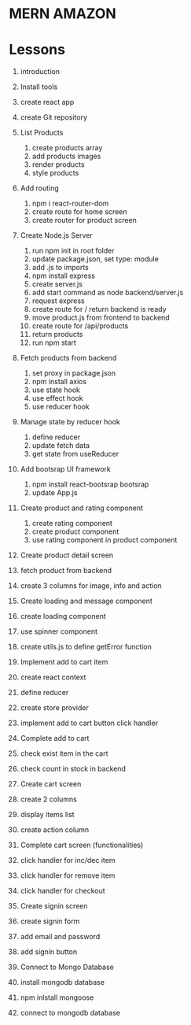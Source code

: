# MERN AMAZON

# Lessons

1. introduction
2. Install tools
3. create react app
4. create Git repository

5. List Products

   1. create products array
   2. add products images
   3. render products
   4. style products

6. Add routing

   1. npm i react-router-dom
   2. create route for home screen
   3. create router for product screen

7. Create Node.js Server

   1. run npm init in root folder
   2. update package.json, set type: module
   3. add .js to imports
   4. npm install express
   5. create server.js
   6. add start command as node backend/server.js
   7. request express
   8. create route for / return backend is ready
   9. move product.js from frontend to backend
   10. create route for /api/products
   11. return products
   12. run npm start

8. Fetch products from backend

   1. set proxy in package.json
   2. npm install axios
   3. use state hook
   4. use effect hook
   5. use reducer hook

9. Manage state by reducer hook

   1. define reducer
   2. update fetch data
   3. get state from useReducer

10. Add bootsrap UI framework

    1. npm install react-bootsrap bootsrap
    2. update App.js

11. Create product and rating component

    1. create rating component
    2. create product component
    3. use rating component in product component

12. Create product detail screen
   1. fetch product from backend
   2. create 3 columns for image, info and action

13. Create loading and message component
   1. create loading component
   2. use spinner component
   3. create utils.js to define getError function

14. Implement add to cart item
   1. create react context
   2. define reducer
   3. create store provider
   4. implement add to cart button click handler

15. Complete add to cart
   1. check exist item in the cart
   2. check count in stock in backend

16. Create cart screen
   1. create 2 columns 
   2. display items list
   3. create action column

17. Complete cart screen (functionalities)
   1. click handler for inc/dec item
   2. click handler for remove item
   3. click handler for checkout

18. Create signin screen
   1. create signin form
   2. add email and password
   3. add signin button

19. Connect to Mongo Database
   1. install mongodb database
   2. npm inlstall mongoose
   3. connect to mongodb database